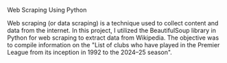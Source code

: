 Web Scraping Using Python

Web scraping (or data scraping) is a technique used to collect content and data from the internet. In this project, I utilized the BeautifulSoup library in Python for web scraping to extract data from Wikipedia. The objective was to compile information on the "List of clubs who have played in the Premier League from its inception in 1992 to the 2024–25 season".

